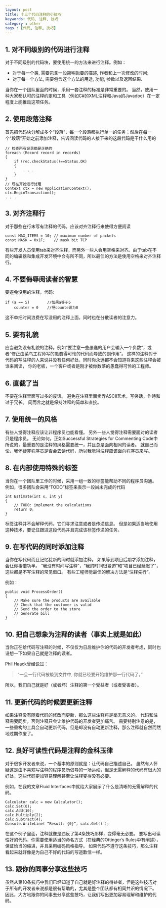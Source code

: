 ```yaml
---
layout: post
title: 十三个代码注释的小技巧
keywords: 代码, 注释, 技巧
category : other
tags : [代码, 注释, 技巧]
---
```


## 1. 对不同级别的代码进行注释

对于不同级别的代码块，要使用统一的方法来进行注释。例如：

* 对于每一个类, 需要包含一段简明扼要的描述, 作者和上一次修改的时间;
* 对于每一个方法, 需要包含这个方法的用途, 功能, 参数以及返回结果.

当你在一个团队里面的时候，采用一套注释的标准是非常重要的。
当然，使用一种大家都认可的注释约定和工具（例如C#的XML注释和Java的Javadoc）在一定程度上能推动这项任务。 

## 2. 使用段落注释

首先把代码块分解成多个“段落”，每一个段落都执行单一的任务；然后在每一个“段落”开始之前添加注释，告诉阅读代码的人接下来的这段代码是干什么用的 

    // 检查所有记录都是正确的
    foreach (Record record in records) 
    {
        if (rec.checkStatus()==Status.OK)
        { 
            . . . 
        } 
    } 
    // 现在开始进行处理
    Context ctx = new ApplicationContext(); 
    ctx.BeginTransaction();
    . . .

## 3. 对齐注释行

对于那些在行末写有注释的代码，应该对齐注释行来使得方便阅读

    const MAX_ITEMS = 10; // maximum number of packets 
    const MASK = 0x1F;    // mask bit TCP

有些开发人员使用tab来对齐注释，而另外一些人会用空格来对齐。由于tab在不同的编辑器和集成开发环境中会有所不同，所以最佳的方法是使用空格来对齐注释行。

## 4. 不要侮辱阅读者的智慧

要避免没用的注释，代码:

    if (a == 5)        //如果a等于5
        counter = 0    //把counte设为0 
    
这不单把时间浪费在写没用的注释上面，同时也在分散读者的注意力。

## 5. 要有礼貌

应当避免没有礼貌的注释，例如“要注意一些愚蠢的用户会输入一个负数”，或者“修正由菜鸟工程师写的愚蠢得可怜的代码而导致的副作用”。
这样的注释对于代码的写注释的人来说并没有任何好处，同时你永远都不会知道将来这些注释会被谁来阅读，
你的老板，一个客户或者是刚才被你数落的愚蠢得可怜的工程师。

## 6. 直截了当

不要在注释里面写过多的废话。
避免在注释里面卖弄ASCII艺术，写笑话，作诗和过于冗长。
简而言之就是保持注释的简单和直接。

## 7. 使用统一的风格

有些人觉得注释应该让非程序员也能看懂。
另外一些人觉得注释需要面对的读者只是程序员。
无论如何，正如Successful Strategies for Commenting Code中所说的，最重要的是注释的风格需要统一，并且总是面向相同的读者。
就自己而论，我怀疑非程序员是否会去读代码，所以我觉得注释应该面向程序员来写。

## 8. 在内部使用特殊的标签

当你在一个团队里工作的时候，采用一组一致的标签能帮助不同的程序员沟通。
例如，很多团队会采用“TODO”标签来表示一段尚未完成的代码 

    int Estimate(int x, int y) 
    {
        // TODO: implement the calculations 
        return 0;
    }

标签注释并不会解释代码，它们寻求注意或者是传递信息。
但是如果适当地使用这种技术，要记住跟进这段代码并且完成该标签传递的任务。

## 9. 在写代码的同时添加注释

当你在写代码而且记忆犹新的同时就添加注释。
如果等到项目后期才添加注释，会让你事倍功半。
“我没有时间写注释”，“我的时间很紧迫”和“项目已经延迟了”，这些都是不写注释的常见借口。
有些工程师觉最佳的解决方法是“注释先行”。

例如： 

    public void ProcessOrder() 
    {
        // Make sure the products are available
        // Check that the customer is valid 
        // Send the order to the store 
        // Generate bill 
    }

## 10. 把自己想象为注释的读者（事实上就是如此）

当你正在给代码写注释的时候，不仅仅为日后维护你的代码的开发者考虑，同时也设想一下如果自己就是注释的读者。

Phil Haack曾经说过：

> “一旦一行代码被敲到文件中, 你就已经要开始维护那一行代码了。”

所以，我们自己就是好（或者坏）注释的第一个受益者（或者受害者）。

## 11. 更新代码的时候要更新注释

如果注释没有随着代码的修改而更新，那么这些注释将是毫无意义的。
代码和注释需要同步，否则注释只会让维护代码的开发者更加痛苦。
需要特别注意的是，一些重构的工具会自动更新代码，但是却没有自动更新注释，那么注释就自然而然地过期作废了。

## 12. 良好可读性代码是注释的金科玉律

对于很多开发者来说，一个基本的原则就是：让代码自己描述自己。
虽然有人怀疑这是由不喜欢写注释的程序员所倡导的一场运动，但是无需解释的代码有很大的好处，这些代码更加容易理解甚至让注释变得没有必要。

例如，在我的文章Fluid Interfaces中就给大家展示了什么是清晰的无需解释的代码。 

    Calculator calc = new Calculator();
    calc.Set(0);
    calc.Add(10);
    calc.Multiply(2);
    calc.Subtract(4);
    Console.WriteLine( “Result: {0}”, calc.Get() );

在这个例子里面，注释就像是违反了第4条技巧那样，变得毫无必要。
要写出可读性好的代码，你需要使用适当的命名方式（在经典的Ottinger’s Rules中有阐述），保证恰当的缩进，并且采用编码风格指导。
如果代码不遵守这条技巧，那么注释看起来就好像是为自己不好的代码的写道歉信一样。

## 13. 跟你的同事分享这些技巧

虽然从第10条技巧中我们已经知道了自己就是好注释的得益者，但是这些技巧对于所有的开发者来说都是很有帮助的，尤其是整个团队都有相同共识的情况下。
因此，大方地跟你的同事去分享这些技巧，让我们写出更加容易理解和维护的代码。

